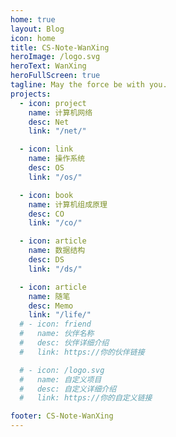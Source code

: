 ```yaml
---
home: true
layout: Blog
icon: home
title: CS-Note-WanXing
heroImage: /logo.svg
heroText: WanXing
heroFullScreen: true
tagline: May the force be with you.
projects:
  - icon: project
    name: 计算机网络
    desc: Net
    link: "/net/"

  - icon: link
    name: 操作系统
    desc: OS
    link: "/os/"

  - icon: book
    name: 计算机组成原理
    desc: CO
    link: "/co/"

  - icon: article
    name: 数据结构
    desc: DS
    link: "/ds/"

  - icon: article
    name: 随笔
    desc: Memo
    link: "/life/"
  # - icon: friend
  #   name: 伙伴名称
  #   desc: 伙伴详细介绍
  #   link: https://你的伙伴链接

  # - icon: /logo.svg
  #   name: 自定义项目
  #   desc: 自定义详细介绍
  #   link: https://你的自定义链接

footer: CS-Note-WanXing
---
```


